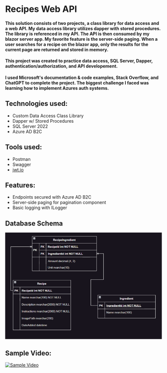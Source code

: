 # Recipes Web API

#### This solution consists of two projects, a class library for data access and a web API. My data access library utilizes dapper with stored procedures. The library is referenced in my API. The API is then consumed by my blazor server app. My favorite feature is the server-side paging. When a user searches for a recipe on the blazor app, only the results for the current page are returned and stored in memory. 

#### This project was created to practice data access, SQL Server, Dapper, authentication/authorization, and API developement.

#### I used Microsoft's documentation & code examples, Stack Overflow, and ChatGPT to complete the project. The biggest challenge I faced was learning how to implement Azures auth systems.

## Technologies used: 
* Custom Data Access Class Library
* Dapper w/ Stored Procedures
* SQL Server 2022
* Azure AD B2C

## Tools used:
* Postman
* Swagger
* [jwt.io ](https://jwt.io/)

## Features: 
* Endpoints secured with Azure AD B2C
* Server-side paging for pagination component
* Basic logging with ILogger
  
## Database Schema
![](ReadMeImages/Recipe-Db-Schema.PNG)

## Sample Video: 
[![Sample Video](https://img.youtube.com/vi/CcnFogJZYZ8/0.jpg)](https://www.youtube.com/watch?v=CcnFogJZYZ8)
